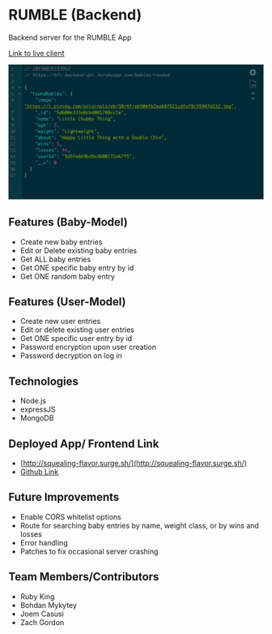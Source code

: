 # RUMBLE (Backend)

Backend server for the RUMBLE App

[Link to live client](https://bfc-backend-api.herokuapp.com/)

![screenshot of app](screenshot-01.png 'Screenshot 1')

## Features (Baby-Model)
- Create new baby entries
- Edit or Delete existing baby entries
- Get ALL baby entries
- Get ONE specific baby entry by id
- Get ONE random baby entry

## Features (User-Model)
- Create new user entries
- Edit or delete existing user entries
- Get ONE specific user entry by id
- Password encryption upon user creation
- Password decryption on log in

## Technologies
- Node.js
- expressJS
- MongoDB

## Deployed App/ Frontend Link
- [http://squealing-flavor.surge.sh/](http://squealing-flavor.surge.sh/)
- [Github Link](https://github.com/rubyszk/bfc/)

## Future Improvements
- Enable CORS whitelist options
- Route for searching baby entries by name, weight class, or by wins and losses
- Error handling
- Patches to fix occasional server crashing

## Team Members/Contributors
- Ruby King
- Bohdan Mykytey
- Joem Casusi
- Zach Gordon